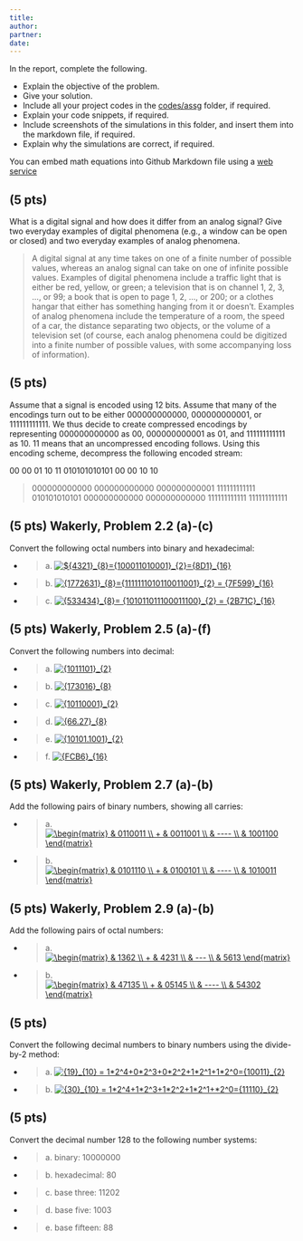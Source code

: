```yaml
---
title: 
author:
partner:
date:
---
```


In the report, complete the following.
- Explain the objective of the problem.
- Give your solution.
- Include all your project codes in the [codes/assg](../../codes/assg) folder,
  if required.
- Explain your code snippets, if required.
- Include screenshots of the simulations in this folder, and insert them into
  the markdown file, if required.
- Explain why the simulations are correct, if required.

You can embed math equations into Github Markdown file using a [web service](https://www.codecogs.com/latex/eqneditor.php)

## (5 pts)
What is a digital signal and how does it differ from an analog signal? Give two
everyday examples of digital phenomena (e.g., a window can be open or closed) and
two everyday examples of analog phenomena. 

> A digital signal at any time takes on one of a finite number of possible values, whereas an analog signal can take on one of infinite possible values. Examples of digital phenomena include a traffic light that is either be red, yellow, or green; a television that is on channel 1, 2, 3, ..., or 99; a book that is open to page 1, 2, ..., or 200; or a clothes hangar that either has something hanging from it or doesn’t. Examples of analog phenomena include the temperature of a room, the speed of a car, the distance separating two objects, or the volume of a television set (of course, each analog phenomena could be digitized into a finite number of possible values, with some accompanying loss of information). 

## (5 pts)
Assume that a signal is encoded using 12 bits. Assume that many of the encodings
turn out to be either 000000000000, 000000000001, or 111111111111. We
thus decide to create compressed encodings by representing 000000000000 as
00, 000000000001 as 01, and 111111111111 as 10. 11 means that an
uncompressed encoding follows. Using this encoding scheme, decompress the following encoded stream:

00 00 01 10 11 010101010101 00 00 10 10

> 000000000000 000000000000 000000000001 111111111111 010101010101 000000000000 000000000000 111111111111 111111111111

## (5 pts) Wakerly, Problem 2.2 (a)-(c)
Convert the following octal numbers into binary and hexadecimal:
- > a. <a href="https://www.codecogs.com/eqnedit.php?latex=\inline&space;${4321}_{8}={100011010001}_{2}={8D1}_{16}" target="_blank"><img src="https://latex.codecogs.com/gif.latex?\inline&space;${4321}_{8}={100011010001}_{2}={8D1}_{16}" title="${4321}_{8}={100011010001}_{2}={8D1}_{16}" /></a>
- > b. <a href="https://www.codecogs.com/eqnedit.php?latex={1772631}_{8}={1111111010110011001}_{2}&space;=&space;{7F599}_{16}" target="_blank"><img src="https://latex.codecogs.com/gif.latex?{1772631}_{8}={1111111010110011001}_{2}&space;=&space;{7F599}_{16}" title="{1772631}_{8}={1111111010110011001}_{2} = {7F599}_{16}" /></a>
- > c. <a href="https://www.codecogs.com/eqnedit.php?latex={533434}_{8}=&space;{101011011100011100}_{2}&space;=&space;{2B71C}_{16}" target="_blank"><img src="https://latex.codecogs.com/gif.latex?{533434}_{8}=&space;{101011011100011100}_{2}&space;=&space;{2B71C}_{16}" title="{533434}_{8}= {101011011100011100}_{2} = {2B71C}_{16}" /></a>

## (5 pts) Wakerly, Problem 2.5 (a)-(f)
Convert the following numbers into decimal:
- > a. <a href="https://www.codecogs.com/eqnedit.php?latex=\inline&space;{1011101}_{2}" target="_blank"><img src="https://latex.codecogs.com/gif.latex?\inline&space;{1011101}_{2}={93}_{10}" title="{1011101}_{2}" /></a>
- > b. <a href="https://www.codecogs.com/eqnedit.php?latex=\inline&space;{173016}_{8}" target="_blank"><img src="https://latex.codecogs.com/gif.latex?\inline&space;{173016}_{8}={62990}_{10}" title="{173016}_{8}" /></a>
- > c. <a href="https://www.codecogs.com/eqnedit.php?latex=\inline&space;{10110001}_{2}" target="_blank"><img src="https://latex.codecogs.com/gif.latex?\inline&space;{10110001}_{2}={177}_{10}" title="{10110001}_{2}" /></a>
- > d. <a href="https://www.codecogs.com/eqnedit.php?latex=\inline&space;{66.27}_{8}" target="_blank"><img src="https://latex.codecogs.com/gif.latex?\inline&space;{66.27}_{8}={54.359375}_{10}" title="{66.27}_{8}" /></a>
- > e. <a href="https://www.codecogs.com/eqnedit.php?latex=\inline&space;{10101.1001}_{2}" target="_blank"><img src="https://latex.codecogs.com/gif.latex?\inline&space;{10101.1001}_{2}={21.5625}_{10}" title="{10101.1001}_{2}" /></a>
- > f. <a href="https://www.codecogs.com/eqnedit.php?latex=\inline&space;{FCB6}_{16}" target="_blank"><img src="https://latex.codecogs.com/gif.latex?\inline&space;{FCB6}_{16}={64694}_{10}" title="{FCB6}_{16}" /></a>

## (5 pts) Wakerly, Problem 2.7 (a)-(b)
Add the following pairs of binary numbers, showing all carries:
- > a.  
<a href="https://www.codecogs.com/eqnedit.php?latex=\begin{matrix}&space;&&space;0110011&space;\\&space;&plus;&space;&&space;0011001&space;\\&space;&&space;----&space;\\&space;&&space;1001100&space;\end{matrix}" target="_blank"><img src="https://latex.codecogs.com/gif.latex?\begin{matrix}&space;&&space;0110011&space;\\&space;&plus;&space;&&space;0011001&space;\\&space;&&space;----&space;\\&space;&&space;1001100&space;\end{matrix}" title="\begin{matrix} & 0110011 \\ + & 0011001 \\ & ---- \\ & 1001100 \end{matrix}" /></a>
- > b.  
<a href="https://www.codecogs.com/eqnedit.php?latex=\begin{matrix}&space;&&space;0101110&space;\\&space;&plus;&space;&&space;0100101&space;\\&space;&&space;----&space;\\&space;&&space;1010011&space;\end{matrix}" target="_blank"><img src="https://latex.codecogs.com/gif.latex?\begin{matrix}&space;&&space;0101110&space;\\&space;&plus;&space;&&space;0100101&space;\\&space;&&space;----&space;\\&space;&&space;1010011&space;\end{matrix}" title="\begin{matrix} & 0101110 \\ + & 0100101 \\ & ---- \\ & 1010011 \end{matrix}" /></a>

## (5 pts) Wakerly, Problem 2.9 (a)-(b)
Add the following pairs of octal numbers:
- > a.  
<a href="https://www.codecogs.com/eqnedit.php?latex=\begin{matrix}&space;&&space;1362&space;\\&space;&plus;&space;&&space;4231&space;\\&space;&&space;---&space;\\&space;&&space;5613&space;\end{matrix}" target="_blank"><img src="https://latex.codecogs.com/gif.latex?\begin{matrix}&space;&&space;1362&space;\\&space;&plus;&space;&&space;4231&space;\\&space;&&space;---&space;\\&space;&&space;5613&space;\end{matrix}" title="\begin{matrix} & 1362 \\ + & 4231 \\ & --- \\ & 5613 \end{matrix}" /></a>
- > b.  
<a href="https://www.codecogs.com/eqnedit.php?latex=\begin{matrix}&space;&&space;47135&space;\\&space;&plus;&space;&&space;05145&space;\\&space;&&space;----&space;\\&space;&&space;54302&space;\end{matrix}" target="_blank"><img src="https://latex.codecogs.com/gif.latex?\begin{matrix}&space;&&space;47135&space;\\&space;&plus;&space;&&space;05145&space;\\&space;&&space;----&space;\\&space;&&space;54302&space;\end{matrix}" title="\begin{matrix} & 47135 \\ + & 05145 \\ & ---- \\ & 54302 \end{matrix}" /></a>

## (5 pts)
Convert the following decimal numbers to binary numbers using the divide-by-2
method:
- > a. <a href="https://www.codecogs.com/eqnedit.php?latex={19}_{10}&space;=&space;1*2^4&plus;0*2^3&plus;0*2^2&plus;1*2^1&plus;1*2^0={10011}_{2}" target="_blank"><img src="https://latex.codecogs.com/gif.latex?{19}_{10}&space;=&space;1*2^4&plus;0*2^3&plus;0*2^2&plus;1*2^1&plus;1*2^0={10011}_{2}" title="{19}_{10} = 1*2^4+0*2^3+0*2^2+1*2^1+1*2^0={10011}_{2}" /></a>
- > b. <a href="https://www.codecogs.com/eqnedit.php?latex={30}_{10}&space;=&space;1*2^4&plus;1*2^3&plus;1*2^2&plus;1*2^1&plus;*2^0={11110}_{2}" target="_blank"><img src="https://latex.codecogs.com/gif.latex?{30}_{10}&space;=&space;1*2^4&plus;1*2^3&plus;1*2^2&plus;1*2^1&plus;*2^0={11110}_{2}" title="{30}_{10} = 1*2^4+1*2^3+1*2^2+1*2^1+*2^0={11110}_{2}" /></a>

## (5 pts)
Convert the decimal number 128 to the following number systems:
- > a. binary: 10000000
- > b. hexadecimal: 80
- > c. base three: 11202
- > d. base five: 1003
- > e. base fifteen: 88
